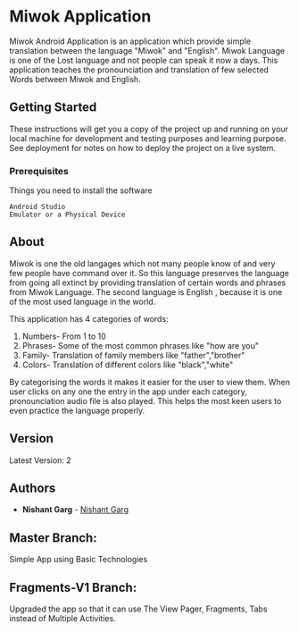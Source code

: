 # Miwok Application
Miwok Android Application is an application which provide simple translation between the language "Miwok" and "English". Miwok Language is one of the Lost language and not people can speak it now a days. This application teaches the pronounciation and translation of few selected Words between Miwok and English.

## Getting Started

These instructions will get you a copy of the project up and running on your local machine for development and testing purposes and learning purpose. See deployment for notes on how to deploy the project on a live system.

### Prerequisites

Things you need to install the software

```
Android Studio
Emulator or a Physical Device
```

## About

Miwok is one the old langages which not many people know of and very few people have command over it. So this language preserves the language from going all extinct by providing translation of certain words and phrases from Miwok Language. The second language is English , because it is one of the most used language in the world.

This application has 4 categories of words:
  1. Numbers- From 1 to 10
  2. Phrases- Some of the most common phrases like "how are you"
  3. Family- Translation of family members like "father","brother"
  4. Colors- Translation of different colors like "black","white"

By categorising the words it makes it easier for the user to view them. When user clicks on any one the entry in the app under 
each category, pronounciation audio file is also played. This helps the most keen users to even practice the language properly. 

## Version

Latest Version: 2
## Authors

* **Nishant Garg**  - [Nishant Garg](https://github.com/GargNishant)

## Master Branch:          
Simple App using Basic Technologies

## Fragments-V1 Branch:    
Upgraded the app so that it can use The View Pager, Fragments, Tabs instead of Multiple Activities.

